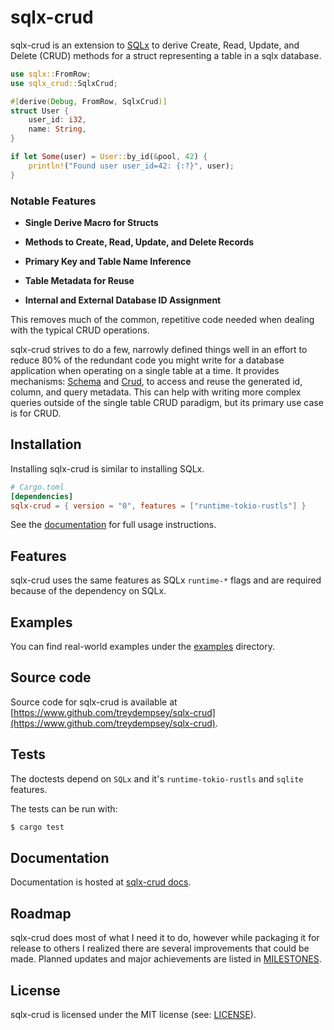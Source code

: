 # sqlx-crud

sqlx-crud is an extension to [SQLx](https://github.com/launchbadge/sqlx) to
derive Create, Read, Update, and Delete (CRUD) methods for a struct
representing a table in a sqlx database.

```rust
use sqlx::FromRow;
use sqlx_crud::SqlxCrud;

#[derive(Debug, FromRow, SqlxCrud)]
struct User {
    user_id: i32,
    name: String,
}

if let Some(user) = User::by_id(&pool, 42) {
    println!("Found user user_id=42: {:?}", user);
}
```

### Notable Features

* **Single Derive Macro for Structs**

* **Methods to Create, Read, Update, and Delete Records**

* **Primary Key and Table Name Inference**

* **Table Metadata for Reuse**

* **Internal and External Database ID Assignment**

This removes much of the common, repetitive code needed when dealing with
the typical CRUD operations.

sqlx-crud strives to do a few, narrowly defined things well in an effort
to reduce 80% of the redundant code you might write for a database
application when operating on a single table at a time. It provides
mechanisms: [Schema](./src/traits.rs) and [Crud](./src/traits.rs), to access
and reuse the generated id, column, and query metadata. This can help with
writing more complex queries outside of the single table CRUD paradigm, but
its primary use case is for CRUD.

## Installation

Installing sqlx-crud is similar to installing SQLx.

```toml
# Cargo.toml
[dependencies]
sqlx-crud = { version = "0", features = ["runtime-tokio-rustls"] }
```

See the [documentation](https://docs.rs/sqlx-crud/latest) for full usage
instructions.

## Features

sqlx-crud uses the same features as SQLx `runtime-*` flags and are required because of
the dependency on SQLx.

## Examples

You can find real-world examples under the [examples](./examples) directory.

## Source code

Source code for sqlx-crud is available at
[https://www.github.com/treydempsey/sqlx-crud](https://www.github.com/treydempsey/sqlx-crud).

## Tests

The doctests depend on `SQLx` and it's `runtime-tokio-rustls` and `sqlite`
features.

The tests can be run with:

```sh
$ cargo test
```

## Documentation

Documentation is hosted at [sqlx-crud docs](https://docs.rs/sqlx-crud/latest).

## Roadmap

sqlx-crud does most of what I need it to do, however while packaging it for
release to others I realized there are several improvements that could be made.
Planned updates and major achievements are listed in [MILESTONES](./MILESTONES).

## License

sqlx-crud is licensed under the MIT license (see: [LICENSE](./LICENSE)).
